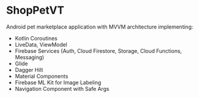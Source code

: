 # ShopPetVT
Android pet marketplace application with MVVM architecture implementing:
* Kotlin Coroutines
* LiveData, ViewModel
* Firebase Services (Auth, Cloud Firestore, Storage, Cloud Functions, Messaging)
* Glide
* Dagger Hilt
* Material Components
* Firebase ML Kit for Image Labeling
* Navigation Component with Safe Args
